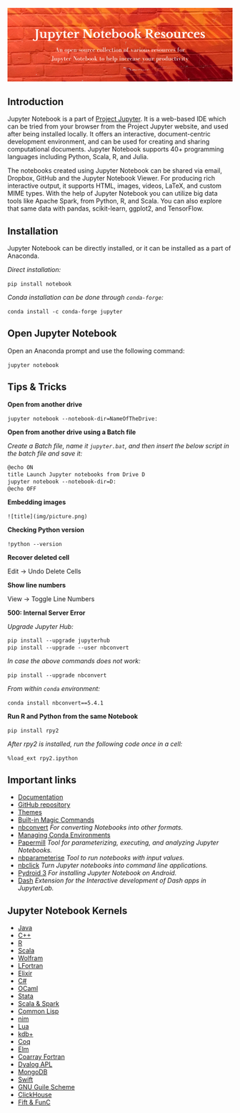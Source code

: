 ![Jupyter Notebook](./assets/jupyter-notebook.png)

## Introduction

Jupyter Notebook is a part of [Project Jupyter](https://jupyter.org/). It is a web-based IDE which can be tried from your browser from the Project Jupyter website, and used after being installed locally. It offers an interactive, document-centric development environment, and can be used for creating and sharing computational documents. Jupyter Notebook supports 40+ programming languages including Python, Scala, R, and Julia.

The notebooks created using Jupyter Notebook can be shared via email, Dropbox, GitHub and the Jupyter Notebook Viewer. For producing rich interactive output, it supports HTML, images, videos, LaTeX, and custom MIME types. With the help of Jupyter Notebook you can utilize big data tools like Apache Spark, from Python, R, and Scala. You can also explore that same data with pandas, scikit-learn, ggplot2, and TensorFlow.

## Installation

Jupyter Notebook can be directly installed, or it can be installed as a part of Anaconda.

_Direct installation:_

`pip install notebook`

_Conda installation can be done through `conda-forge`:_

`conda install -c conda-forge jupyter`

## Open Jupyter Notebook

Open an Anaconda prompt and use the following command:

`jupyter notebook`

## Tips & Tricks

__Open from another drive__

`jupyter notebook --notebook-dir=NameOfTheDrive:`

__Open from another drive using a Batch file__

_Create a Batch file, name it `jupyter.bat`, and then insert the below script in the batch file and save it:_

```
@echo ON
title Launch Jupyter notebooks from Drive D
jupyter notebook --notebook-dir=D:
@echo OFF
```

__Embedding images__

`![title](img/picture.png)`

__Checking Python version__

`!python --version`

__Recover deleted cell__

Edit -> Undo Delete Cells

__Show line numbers__

View -> Toggle Line Numbers

__500: Internal Server Error__

_Upgrade Jupyter Hub:_

```
pip install --upgrade jupyterhub
pip install --upgrade --user nbconvert
```

_In case the above commands does not work:_

`pip install --upgrade nbconvert`

_From within `conda` environment:_

`conda install nbconvert==5.4.1`

__Run R and Python from the same Notebook__

`pip install rpy2`

_After rpy2 is installed, run the following code once in a cell:_

`%load_ext rpy2.ipython`

## Important links

- [Documentation](https://jupyter-notebook.readthedocs.io/en/latest/)
- [GitHub repository](https://github.com/jupyter/notebook)
- [Themes](https://github.com/dunovank/jupyter-themes)
- [Built-in Magic Commands](https://ipython.readthedocs.io/en/stable/interactive/magics.html)
- [nbconvert](https://nbconvert.readthedocs.io/) _For converting Notebooks into other formats._
- [Managing Conda Environments](https://conda.io/projects/conda/en/latest/user-guide/tasks/manage-environments.html)
- [Papermill](https://github.com/nteract/papermill) _Tool for parameterizing, executing, and analyzing Jupyter Notebooks._
- [nbparameterise](https://github.com/takluyver/nbparameterise) _Tool to run notebooks with input values._
- [nbclick](https://github.com/ssciwr/nbclick) _Turn Jupyter notebooks into command line applications._
- [Pydroid 3](https://play.google.com/store/apps/details?id=ru.iiec.pydroid3&pli=1) _For installing Jupyter Notebook on Android._
- [Dash](https://github.com/plotly/jupyterlab-dash) _Extension for the Interactive development of Dash apps in JupyterLab._

## Jupyter Notebook Kernels

- [Java](https://github.com/SpencerPark/IJava)
- [C++](https://github.com/jupyter-xeus/xeus-cling)
- [R](https://github.com/IRkernel/IRkernel)
- [Scala](https://github.com/almond-sh/almond)
- [Wolfram](https://github.com/WolframResearch/WolframLanguageForJupyter)
- [LFortran](https://github.com/lfortran/lfortran)
- [Elixir](https://github.com/pprzetacznik/IElixir)
- [C#](https://github.com/zabirauf/icsharp)
- [OCaml](https://github.com/akabe/ocaml-jupyter)
- [Stata](https://github.com/kylebarron/stata_kernel)
- [Scala & Spark](https://github.com/vericast/spylon-kernel)
- [Common Lisp](https://github.com/yitzchak/common-lisp-jupyter)
- [nim](https://github.com/stisa/jupyternim)
- [Lua](https://github.com/guysv/ilua)
- [kdb+](https://github.com/KxSystems/jupyterq)
- [Coq](https://github.com/EugeneLoy/coq_jupyter)
- [Elm](https://github.com/abingham/jupyter-elm-kernel)
- [Coarray Fortran](https://github.com/sourceryinstitute/jupyter-CAF-kernel)
- [Dyalog APL](https://github.com/Dyalog/dyalog-jupyter-kernel)
- [MongoDB](https://github.com/gusutabopb/imongo)
- [Swift](https://github.com/McJones/jupyter-swift-kernel)
- [GNU Guile Scheme](https://github.com/jerry40/guile-kernel)
- [ClickHouse](https://github.com/wangfenjin/xeus-clickhouse)
- [Fift & FunC](https://github.com/m-kus/xeus-fift)
